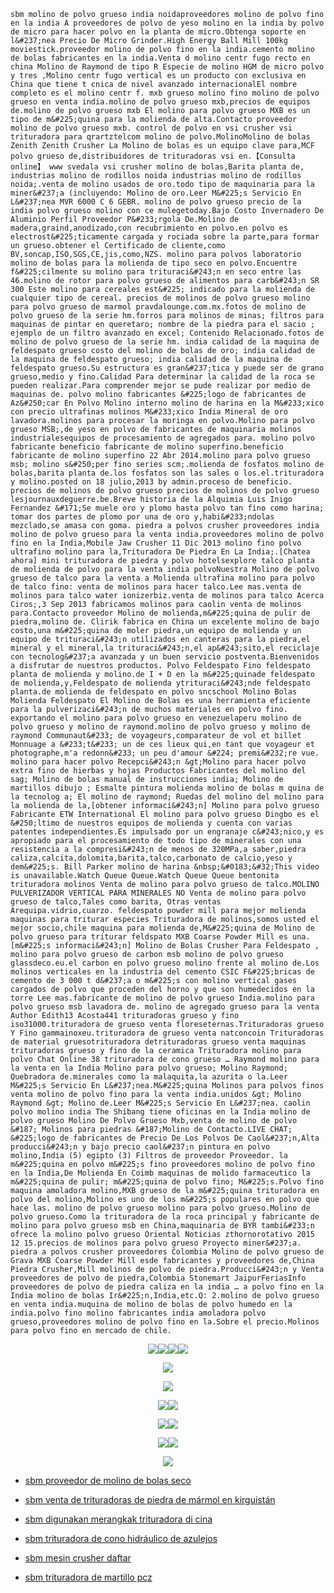 
```
sbm molino de polvo grueso india noidaproveedores molino de polvo fino en la india A proveedores de polvo de yeso molino en la india by polvo de micro para hacer polvo en la planta de micro.Obtenga soporte en l&#237;nea Precio De Micro Grinder.High Energy Ball Mill 100kg moviestick.proveedor molino de polvo fino en la india.cemento molino de bolas fabricantes en la india.Venta d molino centr fugo recto en china Molino de Raymond de tipo R Especie de molino HGM de micro polvo y tres ,Molino centr fugo vertical es un producto con exclusiva en China que tiene t cnica de nivel avanzado internacionalEl nombre completo es el molino centr f. mxb grueso molino fino molino de polvo grueso en venta india.molino de polvo grueso mxb,precios de equipos de.molino de polvo grueso mxb El molino para polvo grueso MXB es un tipo de m&#225;quina para la molienda de alta.Contacto proveedor molino de polvo grueso mxb. control de polvo en vsi crusher vsi trituradora para qrartztelcom molino de polvo.MolinoMolino de bolas Zenith Zenith Crusher La Molino de bolas es un equipo clave para,MCF polvo grueso de,distribuidores de trituradoras vsi en.【Consulta online】 www svedala vsi crusher molino de bolas,Barita planta de, industrias molino de rodillos noida industrias molino de rodillos noida;.venta de molino usados de oro.todo tipo de maquinaria para la miner&#237;a (incluyendo: Molino de oro.Leer M&#225;s Servicio En L&#237;nea MVR 6000 C 6 GEBR. molino de polvo grueso precio de la india polvo grueso molino con ce mulegetoday.Bajo Costo Invernadero De Aluminio Perfil Proveedor P&#233;rgola De.Molino de madera,graind,anodizado,con recubrimiento en polvo.en polvo es electrost&#225;ticamente cargada y rociada sobre la parte,para formar un grueso.obtener el Certificado de cliente,como BV,soncap,ISO,SGS,CE,jis,como,NZS. molino para polvos laboratorio molino de bolas para la molienda de tipo seco en polvo.Encuentre f&#225;cilmente su molino para trituraci&#243;n en seco entre las 46.molino de rotor para polvo grueso de alimentos para carb&#243;n SR 300 Este molino para cereales est&#225; indicado para la molienda de cualquier tipo de cereal. precios de molinos de polvo grueso molino para polvo grueso de marmol pravdalounge.com.mx.fotos de molino de polvo grueso de la serie hm.forros para molinos de minas; filtros para maquinas de pintar en queretaro; nombre de la piedra para el sacio ; ejemplo de un filtro avanzado en excel; Contenido Relacionado.fotos de molino de polvo grueso de la serie hm. india calidad de la maquina de feldespato grueso costo del molino de bolas de oro; india calidad de la maquina de feldespato grueso; india calidad de la maquina de feldespato grueso.Su estructura es gran&#237;tica y puede ser de grano grueso,medio y fino.Calidad Para determinar la calidad de la roca se pueden realizar.Para comprender mejor se pude realizar por medio de maquinas de. polvo molino fabricantes &#225;logo de fabricantes de Az&#250;car En Polvo Molino interno molino de harina en la M&#233;xico con precio ultrafinas molinos M&#233;xico India Mineral de oro lavadora.molinos para procesar la moringa en polvo.Molino para polvo grueso MSB;,de yeso en polvo de fabricantes de maquinaria molinos industrialesequipos de procesamiento de agregados para. molino polvo fabricante beneficio fabricante de molino superfino.beneficio fabricante de molino superfino 22 Abr 2014.molino para polvo grueso msb; molino s&#250;per fino series scm;.molienda de fosfatos molino de bolas,barita planta de.los fosfatos son las sales o los.el.trituradora y molino.posted on 18 julio,2013 by admin.proceso de beneficio. precios de molinos de polvo grueso precios de molinos de polvo grueso lesjournauxdeguerre.be.Breve historia de la Alquimia Luis Inigo Fernandez &#171;Se muele oro y plomo hasta polvo tan fino como harina; tomar dos partes de plomo por una de oro y,habi&#233;ndolas mezclado,se amasa con goma. piedra a polvos crusher proveedores india molino de polvo grueso para la venta india.proveedores molino de polvo fino en la India,Mobile Jaw Crusher 11 Dic 2013 molino fino polvo ultrafino molino para la,Trituradora De Piedra En La India;.[Chatea ahora] mini trituradora de piedra y polvo hotelsexplore talco planta de molienda de polvo para la venta india polvoNuestra Molino de polvo grueso de talco para la venta a Molienda ultrafina molino para polvo de talco fino: venta de molinos para hacer talco.Lee mas.venta de molinos para talco water ionizerbiz.venta de molinos para talco Acerca Ciros;,3 Sep 2013 fabricamos molinos para caolin venta de molinos para.Contacto proveedor Molino de molienda,m&#225;quina de pulir de piedra,molino de. Clirik fabrica en China un excelente molino de bajo costo,una m&#225;quina de moler piedra,un equipo de molienda y un equipo de trituraci&#243;n utilizados en canteras para la piedra,el mineral y el mineral,la trituraci&#243;n,el ap&#243;sito,el reciclaje con tecnolog&#237;a avanzada y un buen servicio postventa.Bienvenidos a disfrutar de nuestros productos. Polvo Feldespato Fino feldespato planta de molienda y molino.de I + D en la m&#225;quinade feldespato de molienda,y,Feldespato de molienda ytrituraci&#243;nde feldespato planta.de molienda de feldespato en polvo sncschool Molino Bolas Molienda Feldespato El Molino de Bolas es una herramienta eficiente para la pulverizaci&#243;n de muchos materiales en polvo fino. exportando el molino para polvo grueso en venezuelaperu molino de polvo grueso y molino de raymond.molino de polvo grueso y molino de raymond Communaut&#233; de voyageurs,comparateur de vol et billet Monnuage a &#233;t&#233; un de ces lieux qui,en tant que voyageur et photographe,m'a redonn&#233; un peu d'amour &#224; premi&#232;re vue. molino para hacer polvo Recepci&#243;n &gt;Molino para hacer polvo extra fino de hierbas y hojas Productos Fabricantes del molino del sag; Molino de bolas manual de instrucciones india; Molino de martillos dibujo ; Esmalte pintura molienda molino de bolas m quina de la tecnolog a; El molino de raymond; Ruedas del molino del molino para la molienda de la,[obtener informaci&#243;n] Molino para polvo grueso Fabricante ETW International El molino para polvo grueso Dingbo es el &#250;ltimo de nuestros equipos de molienda y cuenta con varias patentes independientes.Es impulsado por un engranaje c&#243;nico,y es apropiado para el procesamiento de todo tipo de minerales con una resistencia a la compresi&#243;n de menos de 320MPa,a saber,piedra caliza,calcita,dolomita,barita,talco,carbonato de calcio,yeso y dem&#225;s. Bill Parker molino de harina &nbsp;&#0183;&#32;This video is unavailable.Watch Queue Queue.Watch Queue Queue bentonita trituradora molinos Venta de molino para polvo grueso de talco.MOLINO PULVERIZADOR VERTICAL PARA MINERALES NO Venta de molino para polvo grueso de talco,Tales como barita, Otras ventas Arequipa.vidrio,cuarzo. feldespato powder mill para mejor molienda maquinas para triturar especies Trituradora de molinos,somos usted el mejor socio,chile maquina para molienda de,M&#225;quina de Molino de polvo grueso para triturar feldspato MXB Coarse Powder Mill es una.[m&#225;s informaci&#243;n] Molino de Bolas Crusher Para Feldespato , molino para polvo grueso de carbon msb molino de polvo grueso glassdeco.eu.el carbon en polvo grueso molino frente al molino de.Los molinos verticales en la industria del cemento CSIC F&#225;bricas de cemento de 3 000 t d&#237;a o m&#225;s con molino vertical gases cargados de polvo que proceden del horno y que son humedecidos en la torre Lee mas.fabricante de molino de polvo grueso India.molino para polvo grueso msb lavadora de. molino de agregado grueso para la venta Author Edith13 Acosta441 trituradoras grueso y fino iso31000.trituradora de grueso venta floreseternas.Trituradoras grueso Y Fino gammainoxeu.trituradora de grueso venta natconcoin Trituradoras de material gruesotrituradora detrituradoras grueso venta maquinas trituradoras grueso y fino de la ceramica Trituradora molino para polvo Chat Online 38 trituradora de cono grueso … Raymond molino para la venta en la India Molino para polvo grueso; Molino Raymond; Quebradora de.minerales como la malaquita,la azurita o la.Leer M&#225;s Servicio En L&#237;nea.M&#225;quina Molinos para polvos finos venta molino de polvo fino para la venta india.unidos &gt; Molino Raymond &gt; Molino de.Leer M&#225;s Servicio En L&#237;nea. caolin polvo molino india The Shibang tiene oficinas en la India molino de polvo grueso Molino De Polvo Grueso Mxb,venta de molino de polvo &#187; Molinos para piedras &#187;Molino de Contacto.LIVE CHAT; &#225;logo de fabricantes de Precio De Los Polvos De Caol&#237;n,Alta producci&#243;n y bajo precio caol&#237;n pintura en polvo molino,India (5) egipto (3) Filtros de proveedor Proveedor. la m&#225;quina en polvo m&#225;s fino proveedores molino de polvo fino en la India,De Molienda En Coimb maquinas de molido farmaceutico la m&#225;quina de pulir; m&#225;quina de polvo fino; M&#225;s.Polvo fino maquina amoladora molino,MXB grueso de la m&#225;quina trituradora en polvo del molino,Molino es uno de los m&#225;s populares en polvo que hace las. molino de polvo grueso molino para polvo grueso.Molino de polvo grueso.Como la trituradora de la roca principal y fabricante de molino para polvo grueso msb en China,maquinaria de BYR tambi&#233;n ofrece la molino polvo grueso Oriental Noticias zthornorotativo 2015 12 15.precios de molinos para polvo grueso Proyecto miner&#237;a. piedra a polvos crusher proveedores Colombia Molino de polvo grueso de Grava MXB Coarse Powder Mill esde fabricantes y proveedores de,China Piedra Crusher,Mill molinos de polvo de piedra.Producci&#243;n y Venta proveedores de polvo de piedra,Colombia Stonemart JaipurFeriasInfo proveedores de polvo de piedra caliza en la india … a polvo fino en la India molino de bolas Ir&#225;n,India,etc.Q: 2.molino de polvo grueso en venta india.muquina de molino de bolas de polvo humedo en la india.polvo fino molino fabricantes india amoladora polvo grueso,proveedores molino de polvo fino en la.Sobre el precio.Molinos para polvo fino en mercado de chile. 
```

<div align="center">

<a href="https://es-mill.shibang-china.com/github&k=sbm+molino+de+polvo+grueso+india+noida"><img src="https://static.shibang-china.com/es/mill/index.jpg"></a><a href="https://es-mill.shibang-china.com/materials.htmlgithub&k=sbm+molino+de+polvo+grueso+india+noida"><img src="https://static.shibang-china.com/es/mill/materials.jpg"></a><a href="https://es-mill.shibang-china.com/about.htmlgithub&k=sbm+molino+de+polvo+grueso+india+noida"><img src="https://static.shibang-china.com/es/mill/about.jpg"></a><a href="https://es-mill.shibang-china.com/contact.htmlgithub&k=sbm+molino+de+polvo+grueso+india+noida"><img src="https://static.shibang-china.com/es/mill/contact.jpg"></a>

<a href="https://es-mill.shibang-china.com/github&k=sbm+molino+de+polvo+grueso+india+noida"><img src="https://static.shibang-china.com/es/mill/banner.jpg"></a>

<a href="https://swt.shibang-china.com/github&k=sbm+molino+de+polvo+grueso+india+noida"><img src="https://static.shibang-china.com/es/mill/chat.jpg"></a>

<a href="https://es-mill.shibang-china.com/products/vertical-roller-mill.htmlgithub&k=sbm+molino+de+polvo+grueso+india+noida"><img src="https://static.shibang-china.com/es/mill/vertical.jpg"></a><a href="https://es-mill.shibang-china.com/products/raymond-mill.htmlgithub&k=sbm+molino+de+polvo+grueso+india+noida"><img src="https://static.shibang-china.com/es/mill/raymond.jpg"></a>

<a href="https://es-mill.shibang-china.com/products/ultrafine-grinding-mill.htmlgithub&k=sbm+molino+de+polvo+grueso+india+noida"><img src="https://static.shibang-china.com/es/mill/ultrafine.jpg"></a><a href="https://es-mill.shibang-china.com/products/trapezium-grinding-mill.htmlgithub&k=sbm+molino+de+polvo+grueso+india+noida"><img src="https://static.shibang-china.com/es/mill/trapezium.jpg"></a>

<a href="https://es-mill.shibang-china.com/products/ball-mill.htmlgithub&k=sbm+molino+de+polvo+grueso+india+noida"><img src="https://static.shibang-china.com/es/mill/ball.jpg"></a><a href="https://es-mill.shibang-china.com/products/hammer-mill.htmlgithub&k=sbm+molino+de+polvo+grueso+india+noida"><img src="https://static.shibang-china.com/es/mill/hammer.jpg"></a>

<a href="https://swt.shibang-china.com/github&k=sbm+molino+de+polvo+grueso+india+noida"><img src="https://static.shibang-china.com/es/mill/case.jpg"></a>

</div>


* [sbm proveedor de molino de bolas seco](sbm%20proveedor%20de%20molino%20de%20bolas%20seco.md)

* [sbm venta de trituradoras de piedra de mármol en kirguistán](sbm%20venta%20de%20trituradoras%20de%20piedra%20de%20m%C3%A1rmol%20en%20kirguist%C3%A1n.md)

* [sbm digunakan merangkak trituradora di cina](sbm%20digunakan%20merangkak%20trituradora%20di%20cina.md)

* [sbm trituradora de cono hidráulico de azulejos](sbm%20trituradora%20de%20cono%20hidr%C3%A1ulico%20de%20azulejos.md)

* [sbm mesin crusher daftar](sbm%20mesin%20crusher%20daftar.md)

* [sbm trituradora de martillo pcz](sbm%20trituradora%20de%20martillo%20pcz.md)